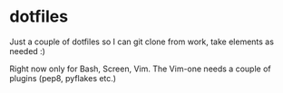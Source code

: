 dotfiles
========

Just a couple of dotfiles so I can git clone from work, take elements as needed :)

Right now only for Bash, Screen, Vim. The Vim-one needs a couple of plugins (pep8, pyflakes etc.)
